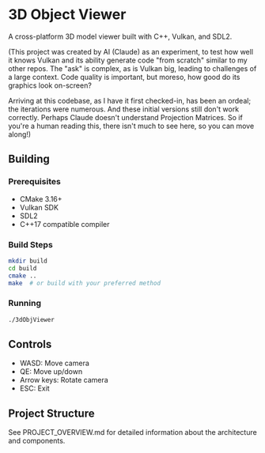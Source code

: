 # 3D Object Viewer

A cross-platform 3D model viewer built with C++, Vulkan, and SDL2.

(This project was created by AI (Claude) as an experiment, to test how well it knows
 Vulkan and its ability generate code "from scratch" similar to my other repos.
 The "ask" is complex, as is Vulkan big, leading to challenges of a large context.
 Code quality is important, but moreso, how good do its graphics look on-screen?

 Arriving at this codebase, as I have it first checked-in, has been an ordeal; the
 iterations were numerous.  And these initial versions still don't work correctly.
 Perhaps Claude doesn't understand Projection Matrices.  So if you're a human
 reading this, there isn't much to see here, so you can move along!)

## Building

### Prerequisites
- CMake 3.16+
- Vulkan SDK
- SDL2
- C++17 compatible compiler

### Build Steps
```bash
mkdir build
cd build
cmake ..
make  # or build with your preferred method
```

### Running
```bash
./3dObjViewer
```

## Controls
- WASD: Move camera
- QE: Move up/down
- Arrow keys: Rotate camera
- ESC: Exit

## Project Structure
See PROJECT_OVERVIEW.md for detailed information about the architecture and components.
